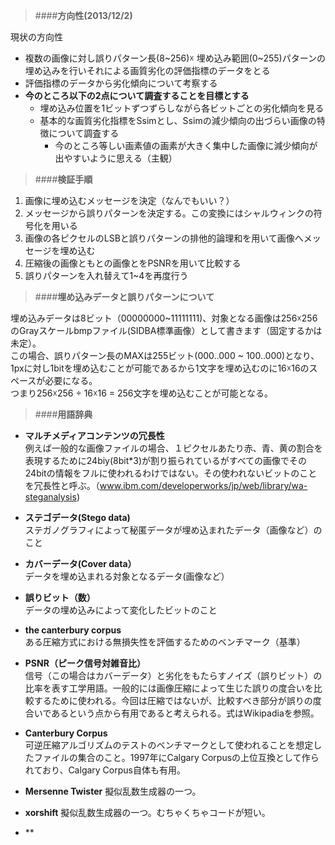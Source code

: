 > ####**方向性(2013/12/2)**

現状の方向性
 - 複数の画像に対し誤りパターン長(8~256)☓ 埋め込み範囲(0~255)パターンの埋め込みを行いそれによる画質劣化の評価指標のデータをとる
 - 評価指標のデータから劣化傾向について考察する
 - **今のところ以下の2点について調査することを目標とする**
   - 埋め込み位置を1ビットずつずらしながら各ビットごとの劣化傾向を見る
   - 基本的な画質劣化指標をSsimとし、Ssimの減少傾向の出づらい画像の特徴について調査する
     - 今のところ等しい画素値の画素が大きく集中した画像に減少傾向が出やすいように思える（主観）
     
> ####**検証手順**
 
1. 画像に埋め込むメッセージを決定（なんでもいい？）
2. メッセージから誤りパターンを決定する。この変換にはシャルウィンクの符号化を用いる
3. 画像の各ピクセルのLSBと誤りパターンの排他的論理和を用いて画像へメッセージを埋め込む
4. 圧縮後の画像ともとの画像とをPSNRを用いて比較する
5. 誤りパターンを入れ替えて1~4を再度行う

> ####**埋め込みデータと誤りパターンについて**

埋め込みデータは8ビット（00000000~11111111)、対象となる画像は256☓256のGrayスケールbmpファイル(SIDBA標準画像）として書きます（固定するかは未定）。  
この場合、誤りパターン長のMAXは255ビット(000..000 ~ 100..000)となり、1pxに対し1bitを埋め込むことが可能であるから1文字を埋め込むのに16☓16のスペースが必要になる。  
つまり256☓256 ÷ 16☓16 = 256文字を埋め込むことが可能となる。  

> ####**用語辞典**

- **マルチメディアコンテンツの冗長性**  
例えば一般的な画像ファイルの場合、１ピクセルあたり赤、青、黄の割合を表現するために24biy(8bit*3)が割り振られているがすべての画像でその24bitの情報をフルに使われるわけではない。その使われないビットのことを冗長性と呼ぶ。（www.ibm.com/developerworks/jp/web/library/wa-steganalysis)

- **ステゴデータ(Stego data)**  
 ステガノグラフィによって秘匿データが埋め込まれたデータ（画像など）のこと

- **カバーデータ(Cover data）**  
データを埋め込まれる対象となるデータ(画像など）

- **誤りビット（数）**  
データの埋め込みによって変化したビットのこと

- **the canterbury corpus**  
ある圧縮方式における無損失性を評価するためのベンチマーク（基準）

- **PSNR（ピーク信号対雑音比）**  
信号（この場合はカバーデータ）と劣化をもたらすノイズ（誤りビット）の比率を表す工学用語。一般的には画像圧縮によって生じた誤りの度合いを比較するために使われる。今回は圧縮ではないが、比較すべき部分が誤りの度合いであるという点から有用であると考えられる。式はWikipadiaを参照。

- **Canterbury Corpus**  
可逆圧縮アルゴリズムのテストのベンチマークとして使われることを想定したファイルの集合のこと。1997年にCalgary Corpusの上位互換として作られており、Calgary Corpus自体も有用。

- **Mersenne Twister**
擬似乱数生成器の一つ。

- **xorshift**
擬似乱数生成器の一つ。むちゃくちゃコードが短い。

- **
 
